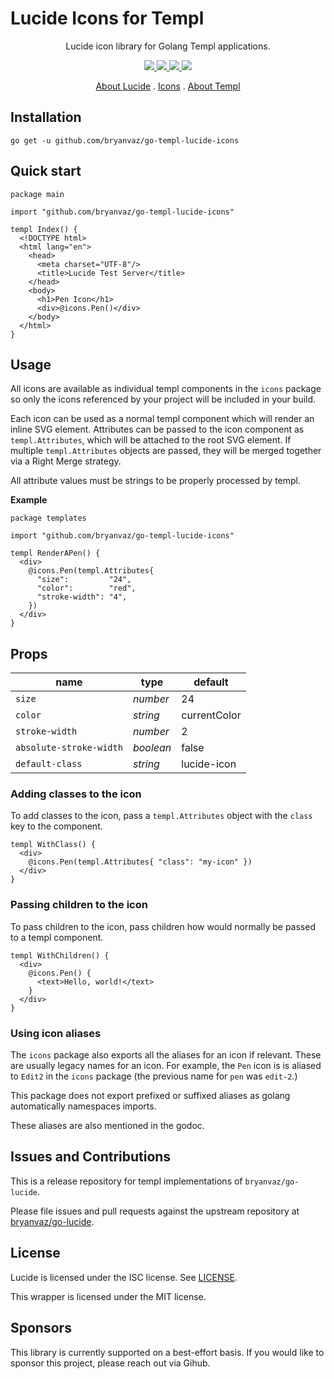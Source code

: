 
# Lucide Icons for Templ

<div align="center">

Lucide icon library for Golang Templ applications.

<p align="center">
  <a href="https://pkg.go.dev/github.com/bryanvaz/go-templ-lucide-icons">
    <img src="https://img.shields.io/badge/%F0%9F%93%9A%20godoc-pkg-00ACD7.svg?color=00ACD7">
  </a>
  <a href="https://goreportcard.com/report/github.com/bryanvaz/go-templ-lucide-icons">
    <img src="https://goreportcard.com/badge/github.com/bryanvaz/go-templ-lucide-icons">
  </a>
  <a href="https://github.com/bryanvaz/go-templ-lucide-icons/actions/workflows/test.yml">
    <img src="https://github.com/bryanvaz/go-templ-lucide-icons/actions/workflows/test.yml/badge.svg?branch=main">
  </a>
  <a href="https://github.com/bryanvaz/go-templ-lucide-icons/releases">
    <img src="https://img.shields.io/github/v/release/bryanvaz/go-templ-lucide-icons">
  </a>
</p>

[About Lucide](https://lucide.dev/guide/)
.
[Icons](https://lucide.dev/icons/)
.
[About Templ](https://templ.guide/)

</div>

## Installation

```
go get -u github.com/bryanvaz/go-templ-lucide-icons
```

## Quick start

```templ
package main

import "github.com/bryanvaz/go-templ-lucide-icons"

templ Index() {
  <!DOCTYPE html>
  <html lang="en">
    <head>
      <meta charset="UTF-8"/>
      <title>Lucide Test Server</title>
    </head>
    <body>
      <h1>Pen Icon</h1>
      <div>@icons.Pen()</div>
    </body>
  </html>
}
```

## Usage

All icons are available as individual templ components in the `icons` package
so only the icons referenced by your project will be included in your build. 

Each icon can be used as a normal templ component which will render an inline
SVG element. Attributes can be passed to the icon component as `templ.Attributes`, which 
will be attached to the root SVG element. If multiple `templ.Attributes` objects are
passed, they will be merged together via a Right Merge strategy.

All attribute values must be strings to be properly processed by templ.

**Example**

```templ
package templates

import "github.com/bryanvaz/go-templ-lucide-icons"

templ RenderAPen() {
  <div>
    @icons.Pen(templ.Attributes{
      "size":         "24",
      "color":        "red",
      "stroke-width": "4",
    })
  </div>
}
```

## Props

|  name                   |   type    |  default     |
| ----------------------- | --------- | ------------ |
| `size`                  | *number*  | 24           |
| `color`                 | *string*  | currentColor |
| `stroke-width`          | *number*  | 2            |
| `absolute-stroke-width` | *boolean* | false        |
| `default-class`         | *string*  | lucide-icon  |

### Adding classes to the icon

To add classes to the icon, pass a `templ.Attributes` object with the `class` key
to the component.

```templ
templ WithClass() {
  <div>
    @icons.Pen(templ.Attributes{ "class": "my-icon" })
  </div>
}
```

### Passing children to the icon

To pass children to the icon, pass children how would normally be passed to a
templ component.

```templ
templ WithChildren() {
  <div>
    @icons.Pen() {
      <text>Hello, world!</text>
    }
  </div>
}
```

### Using icon aliases

The `icons` package also exports all the aliases for an icon if relevant.
These are usually legacy names for an icon. For example, the `Pen` icon is
is aliased to `Edit2` in the `icons` package (the previous name for `pen` was
`edit-2`.)

This package does not export prefixed or suffixed aliases as golang automatically
namespaces imports.

These aliases are also mentioned in the godoc.

## Issues and Contributions

This is a release repository for templ implementations of `bryanvaz/go-lucide`.

Please file issues and pull requests against the upstream repository at 
[bryanvaz/go-lucide](https://github.com/bryanvaz/go-lucide).

## License

Lucide is licensed under the ISC license. See [LICENSE](https://lucide.dev/license).

This wrapper is licensed under the MIT license.

## Sponsors

This library is currently supported on a best-effort basis. 
If you would like to sponsor this project, please reach out via Gihub.

